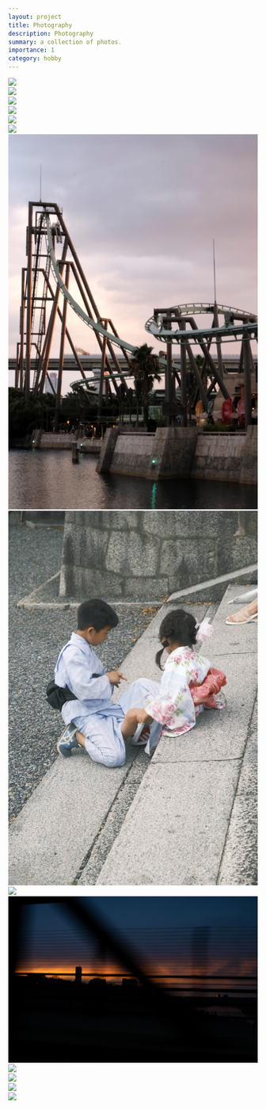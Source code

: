 ```yaml
---
layout: project
title: Photography
description: Photography
summary: a collection of photos.
importance: 1
category: hobby
---
```


<body class="photography-page">
  <div class="row">
    <div class="column" style="flex: 100%;">
      <img src="/assets/img/photography/DSF2578.JPG" >
    </div>
  </div>
  <div class="row">
    <div class="column" style="flex: 50%;">
      <img src="/assets/img/photography/DSF1992.JPG" >
    </div>
    <div class="column" style="flex: 50%;">
      <img src="/assets/img/photography/DSF3411.JPG" >
    </div>
  </div>
  <div class="row">
    <div class="column" style="flex: 100%;">
      <img src="/assets/img/photography/DSF4031.JPG" >
    </div>
  </div>
  <div class="row">
    <div class="column" style="flex: 75%;">
      <img src="/assets/img/photography/DSF5658.JPG" >
    </div>
    <div class="column" style="flex: 33.3%;">
      <img src="/assets/img/photography/DSF3722.JPG" >
    </div>
  </div>
  <div class="row">
    <div class="column" style="flex: 33%;">
      <img src="/assets/img/photography/DSF2586.JPG" >
    </div>
    <div class="column" style="flex: 33%;">
      <img src="/assets/img/photography/DSF3424.JPG" >
    </div>
    <div class="column" style="flex: 33%;">
      <img src="/assets/img/photography/DSF5650.JPG" >
    </div>
  </div>
  <div class="row">
    <div class="column" style="flex: 75%">
      <img src="/assets/img/photography/DSF4632.JPG" >
    </div>
    <div class="column" style="flex: 33.3%" >
      <img src="/assets/img/photography/DSF2247.JPG" >
    </div>
  </div>
  <div class="row">
    <div class="column" style="flex: 33.33%">
      <img src="/assets/img/photography/DSF3587.JPG" >
    </div>
    <div class="column" style="flex: 75%" >
      <img src="/assets/img/photography/DSF5685.JPG" >
    </div>
  </div>
  <div class="row">
    <div class="column" style="flex: 100%;">
      <img src="/assets/img/photography/DSF5557.JPG" >
    </div>
  </div>
</body>
